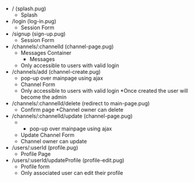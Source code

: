 * / (splash.pug)
  * Splash
* /login (log-in.pug)
  * Session Form
* /signup (sign-up.pug)
  * Session Form
* /channels/:channelId (channel-page.pug)
  * Messages Container
    * Messages
  * Only accessible to users with valid login
* /channels/add (channel-create.pug)
  * pop-up over mainpage using ajax
  * Channel Form
  * Only accessible to users with valid login
    *Once created the user will become the admin
* /channels/:channelId/delete (redirect to main-page.pug)
  * Confirm page
  *Channel owner can delete
* /channels/:channelId/update (channel-page.pug)
  * * pop-up over mainpage using ajax
  * Update Channel Form
  * Channel owner can update
* /users/:userId (profile.pug)
  * Profile Page
* /users/:userId/updateProfile (profile-edit.pug)
  * Profile form
  * Only associated user can edit their profile